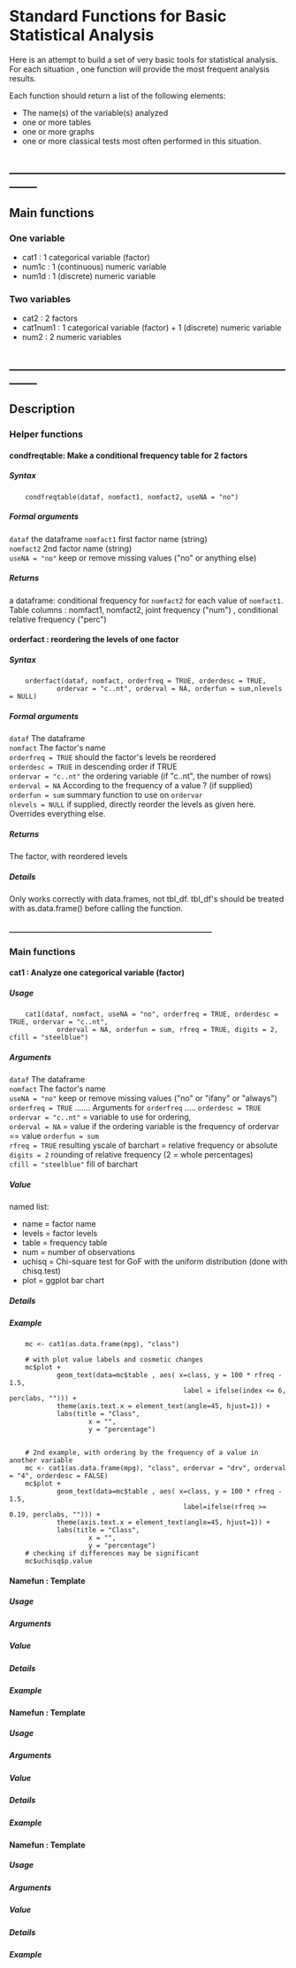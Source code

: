 # Standard Functions for Basic Statistical Analysis

Here is an attempt to build a set of very basic tools for statistical analysis. For
each situation , one function will provide the most frequent analysis results.

Each function should return a list of the following elements:

*   The name(s) of the variable(s) analyzed 
*   one or more tables 
*   one or more graphs
*   one or more classical tests most often performed in this situation.


## _______________________________________________________

## Main functions

### One variable

*  cat1         : 1 categorical variable (factor)  
*  num1c        : 1 (continuous) numeric variable  
*  num1d        : 1 (discrete) numeric variable  


### Two variables  

*  cat2         :       2 factors  
*  cat1num1     :       1 categorical variable (factor) + 1 (discrete) numeric variable 
*  num2         :       2 numeric variables


## _______________________________________________________

##  Description

###  Helper functions

#### condfreqtable: Make a conditional frequency table for 2 factors  
##### Syntax 
        condfreqtable(dataf, nomfact1, nomfact2, useNA = "no")

##### Formal arguments  
`dataf`         the dataframe 
`nomfact1`      first factor name (string)  
`nomfact2`      2nd factor name  (string)  
`useNA = "no"`  keep or remove missing values ("no" or anything else)

##### Returns 
a dataframe: conditional frequency  for `nomfact2` for each value
of `nomfact1`. Table columns : nomfact1, nomfact2, joint frequency ("num") ,
conditional relative frequency ("perc")


#### orderfact : reordering the levels of one factor 
##### Syntax 
        orderfact(dataf, nomfact, orderfreq = TRUE, orderdesc = TRUE, 
                ordervar = "c..nt", orderval = NA, orderfun = sum,nlevels = NULL)

##### Formal arguments

`dataf`  The dataframe  
`nomfact`  The factor's name  
`orderfreq = TRUE`      should the factor's levels be reordered  
`orderdesc = TRUE`      in descending order if TRUE  
`ordervar = "c..nt"`    the ordering variable (if "c..nt", the number of rows)  
`orderval = NA`         According to the frequency of a value ? (if supplied)  
`orderfun = sum`        summary function to use on `ordervar`  
`nlevels = NULL`  if supplied, directly reorder the levels as given here. Overrides everything else.

##### Returns  
The factor, with reordered levels

##### Details   
Only works correctly with data.frames, not tbl_df. tbl_df's should
be treated with as.data.frame() before calling the function.


#### _______________________________________________________

###  Main functions

#### cat1 : Analyze one categorical variable (factor)  

##### Usage  
        cat1(dataf, nomfact, useNA = "no", orderfreq = TRUE, orderdesc = TRUE, ordervar = "c..nt",
                orderval = NA, orderfun = sum, rfreq = TRUE, digits = 2, cfill = "steelblue")

##### Arguments  
`dataf`  The dataframe   
`nomfact`  The factor's name   
`useNA = "no"`  keep or remove missing values ("no" or "ifany" or "always")  
`orderfreq = TRUE` ....... Arguments for `orderfreq` ..... 
`orderdesc = TRUE`  
`ordervar = "c..nt"`  = variable to use for ordering,  
`orderval = NA`  = value if the ordering variable is the frequency of ordervar == value
`orderfun = sum`  
`rfreq = TRUE` resulting yscale of barchart = relative frequency or absolute  
`digits = 2`    rounding of relative frequency (2 = whole percentages)  
`cfill = "steelblue"`   fill of barchart  

##### Value
named list:  

*   name = factor name  
*   levels = factor levels   
*   table = frequency table  
*   num = number of observations  
*   uchisq = Chi-square test for GoF with the uniform distribution (done with chisq.test)  
*   plot =  ggplot bar chart  

##### Details    

##### Example  

        mc <- cat1(as.data.frame(mpg), "class")
        
        # with plot value labels and cosmetic changes
        mc$plot +
                geom_text(data=mc$table , aes( x=class, y = 100 * rfreq - 1.5, 
                                                label = ifelse(index <= 6, perclabs, ""))) +
                theme(axis.text.x = element_text(angle=45, hjust=1)) +
                labs(title = "Class",
                        x = "",
                        y = "percentage")
                        
        
        # 2nd example, with ordering by the frequency of a value in another variable
        mc <- cat1(as.data.frame(mpg), "class", ordervar = "drv", orderval = "4", orderdesc = FALSE)
        mc$plot +
                geom_text(data=mc$table , aes( x=class, y = 100 * rfreq - 1.5, 
                                                label=ifelse(rfreq >= 0.19, perclabs, ""))) +
                theme(axis.text.x = element_text(angle=45, hjust=1)) +
                labs(title = "Class", 
                        x = "",
                        y = "percentage")
        # checking if differences may be significant
        mc$uchisq$p.value

 
#### Namefun : Template

##### Usage 

##### Arguments  

##### Value  

##### Details  

##### Example   


#### Namefun : Template

##### Usage 

##### Arguments

##### Value  

##### Details  

##### Example  



#### Namefun : Template

##### Usage 

##### Arguments

##### Value  

##### Details  

##### Example  

